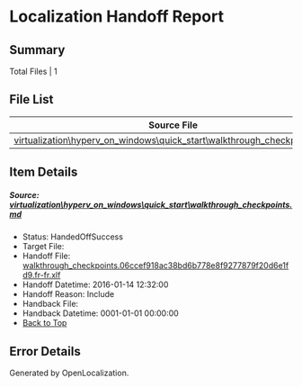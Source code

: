# <a name='report-top'></a> Localization Handoff Report

## Summary
 Total Files | 1

## File List
 Source File | Status | Details 
 ----------- | ------ | ------- 
 [virtualization\hyperv_on_windows\quick_start\walkthrough_checkpoints.md](https://github.com/OpenLocalizationOrg/hyperVTest/blob/79e8d6edf2ce6728c94459ef230a3187af7781ff/virtualization/hyperv_on_windows/quick_start/walkthrough_checkpoints.md) | HandedOffSuccess | [Details](#d81c522e67447f79562b4f1d46eaffa6630a3ec0169)

## Item Details
##### <a name='d81c522e67447f79562b4f1d46eaffa6630a3ec0169'></a> Source: [virtualization\hyperv_on_windows\quick_start\walkthrough_checkpoints.md](https://github.com/OpenLocalizationOrg/hyperVTest/blob/79e8d6edf2ce6728c94459ef230a3187af7781ff/virtualization/hyperv_on_windows/quick_start/walkthrough_checkpoints.md)
* Status: HandedOffSuccess
* Target File: 
* Handoff File: [walkthrough_checkpoints.06ccef918ac38bd6b778e8f9277879f20d6e1fd9.fr-fr.xlf](https://github.com/OpenLocalizationOrg/olhandoff/blob/feccf48d635418a3b818ee0369945f0fdd8bf97d/ol-handoff/OpenLocalizationOrg/hyperVTest.fr-fr/live/walkthrough_checkpoints.06ccef918ac38bd6b778e8f9277879f20d6e1fd9.fr-fr.xlf)
* Handoff Datetime: 2016-01-14 12:32:00
* Handoff Reason: Include
* Handback File: 
* Handback Datetime: 0001-01-01 00:00:00
* [Back to Top](#report-top)


## Error Details

Generated by OpenLocalization.
